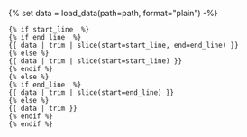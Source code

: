 {% set data = load_data(path=path, format="plain") -%}
```{{ source_type }}
{% if start_line  %}
{% if end_line  %}
{{ data | trim | slice(start=start_line, end=end_line) }}
{% else %}
{{ data | trim | slice(start=start_line) }}
{% endif %}
{% else %}
{% if end_line  %}
{{ data | trim | slice(start=end_line) }}
{% else %}
{{ data | trim }}
{% endif %}
{% endif %}
```
